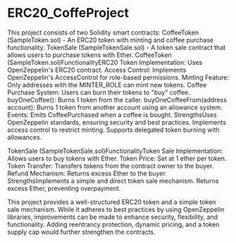# ERC20_CoffeProject

This project consists of two Solidity smart contracts:
CoffeeToken (SampleToken.sol) - An ERC20 token with minting and coffee purchase functionality.
TokenSale (SampleTokenSale.sol) - A token sale contract that allows users to purchase tokens with Ether.
CoffeeToken (SampleToken.sol)FunctionalityERC20 Token Implementation: Uses OpenZeppelin's ERC20 contract.
Access Control: Implements OpenZeppelin's AccessControl for role-based permissions.
Minting Feature: Only addresses with the MINTER_ROLE can mint new tokens.
Coffee Purchase System: Users can burn their tokens to "buy" coffee.
buyOneCoffee(): Burns 1 token from the caller.
buyOneCoffeeFrom(address account): Burns 1 token from another account using an allowance system.
Events: Emits CoffeePurchased when a coffee is bought.
StrengthsUses OpenZeppelin standards, ensuring security and best practices.
Implements access control to restrict minting.
Supports delegated token burning with allowances.


TokenSale (SampleTokenSale.sol)FunctionalityToken Sale Implementation: Allows users to buy tokens with Ether.
Token Price: Set at 1 ether per token.
Token Transfer: Transfers tokens from the contract owner to the buyer.
Refund Mechanism: Returns excess Ether to the buyer.
StrengthsImplements a simple and direct token sale mechanism.
Returns excess Ether, preventing overpayment.


This project provides a well-structured ERC20 token and a simple token sale mechanism. While it adheres to best practices by using OpenZeppelin libraries, improvements can be made to enhance security, flexibility, and functionality. Adding reentrancy protection, dynamic pricing, and a token supply cap would further strengthen the contracts.
